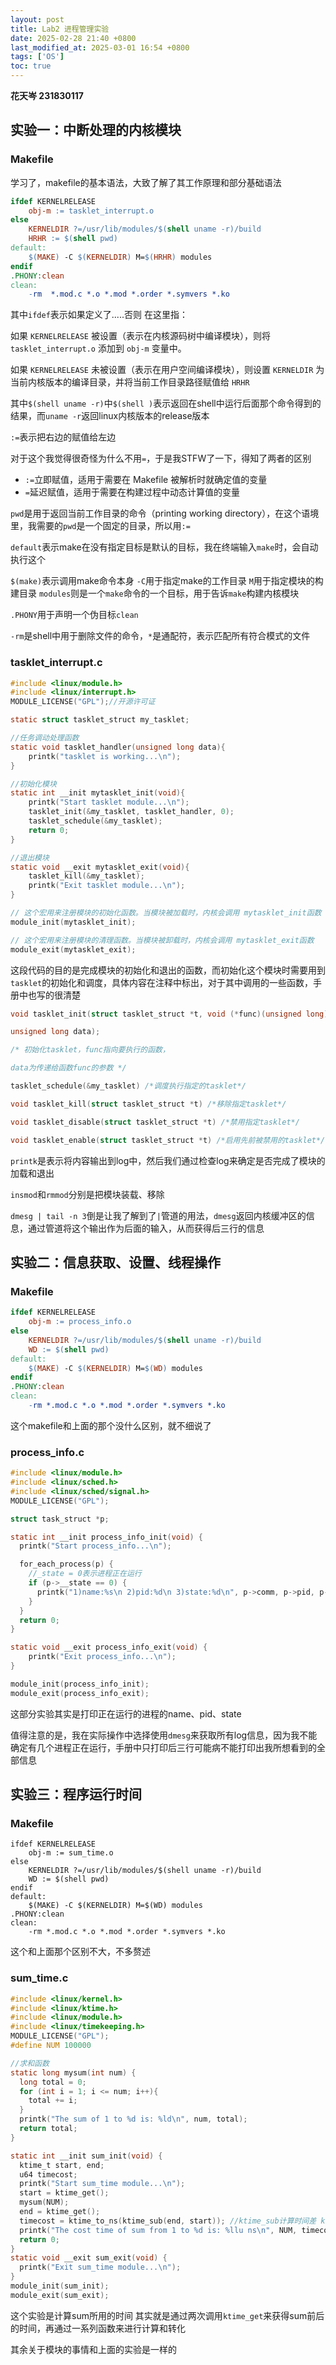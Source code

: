 ```yaml
---
layout: post
title: Lab2 进程管理实验
date: 2025-02-28 21:40 +0800
last_modified_at: 2025-03-01 16:54 +0800
tags: ['OS']
toc: true
---
```


**花天岑 231830117**

## 实验一：中断处理的内核模块

### Makefile

学习了，makefile的基本语法，大致了解了其工作原理和部分基础语法

```makefile
ifdef KERNELRELEASE
	obj-m := tasklet_interrupt.o  
else
	KERNELDIR ?=/usr/lib/modules/$(shell uname -r)/build 
	HRHR := $(shell pwd)
default:
	$(MAKE) -C $(KERNELDIR) M=$(HRHR) modules
endif
.PHONY:clean
clean:
	-rm  *.mod.c *.o *.mod *.order *.symvers *.ko
```

其中`ifdef`表示如果定义了.....否则  在这里指：

如果 `KERNELRELEASE` 被设置（表示在内核源码树中编译模块），则将 `tasklet_interrupt.o` 添加到 `obj-m` 变量中。

如果 `KERNELRELEASE` 未被设置（表示在用户空间编译模块），则设置 `KERNELDIR` 为当前内核版本的编译目录，并将当前工作目录路径赋值给 `HRHR`

其中`$(shell uname -r)`中`$(shell )`表示返回在shell中运行后面那个命令得到的结果，而`uname -r`返回linux内核版本的release版本 

`:=`表示把右边的赋值给左边

对于这个我觉得很奇怪为什么不用`=`，于是我STFW了一下，得知了两者的区别

- `:=`立即赋值，适用于需要在 Makefile 被解析时就确定值的变量
- `=`延迟赋值，适用于需要在构建过程中动态计算值的变量

`pwd`是用于返回当前工作目录的命令（printing working directory），在这个语境里，我需要的`pwd`是一个固定的目录，所以用`:=`

`default`表示make在没有指定目标是默认的目标，我在终端输入`make`时，会自动执行这个

`$(make)`表示调用make命令本身  `-C`用于指定make的工作目录  `M`用于指定模块的构建目录 `modules`则是一个`make`命令的一个目标，用于告诉`make`构建内核模块

`.PHONY`用于声明一个伪目标`clean`

`-rm`是shell中用于删除文件的命令，`*`是通配符，表示匹配所有符合模式的文件

### tasklet_interrupt.c

```C
#include <linux/module.h>
#include <linux/interrupt.h>
MODULE_LICENSE("GPL");//开源许可证

static struct tasklet_struct my_tasklet;

//任务调动处理函数
static void tasklet_handler(unsigned long data){
    printk("tasklet is working...\n");
}

//初始化模块
static int __init mytasklet_init(void){
    printk("Start tasklet module...\n");
    tasklet_init(&my_tasklet, tasklet_handler, 0);
    tasklet_schedule(&my_tasklet);
    return 0;
}

//退出模块
static void __exit mytasklet_exit(void){
    tasklet_kill(&my_tasklet);
    printk("Exit tasklet module...\n");
}

// 这个宏用来注册模块的初始化函数。当模块被加载时，内核会调用 mytasklet_init函数
module_init(mytasklet_init);

// 这个宏用来注册模块的清理函数。当模块被卸载时，内核会调用 mytasklet_exit函数
module_exit(mytasklet_exit);
```

这段代码的目的是完成模块的初始化和退出的函数，而初始化这个模块时需要用到`tasklet`的初始化和调度，具体内容在注释中标出，对于其中调用的一些函数，手册中也写的很清楚

```C
void tasklet_init(struct tasklet_struct *t, void (*func)(unsigned long),

unsigned long data);

/* 初始化tasklet，func指向要执行的函数，

data为传递给函数func的参数 */

tasklet_schedule(&my_tasklet) /*调度执行指定的tasklet*/

void tasklet_kill(struct tasklet_struct *t) /*移除指定tasklet*/

void tasklet_disable(struct tasklet_struct *t) /*禁用指定tasklet*/

void tasklet_enable(struct tasklet_struct *t) /*启用先前被禁用的tasklet*/
```

`printk`是表示将内容输出到log中，然后我们通过检查log来确定是否完成了模块的加载和退出

`insmod`和`rmmod`分别是把模块装载、移除

`dmesg | tail -n 3`倒是让我了解到了`|`管道的用法，`dmesg`返回内核缓冲区的信息，通过管道将这个输出作为后面的输入，从而获得后三行的信息

## 实验二：信息获取、设置、线程操作

### Makefile

```makefile
ifdef KERNELRELEASE
	obj-m := process_info.o
else
	KERNELDIR ?=/usr/lib/modules/$(shell uname -r)/build
	WD := $(shell pwd)
default:
	$(MAKE) -C $(KERNELDIR) M=$(WD) modules
endif
.PHONY:clean
clean:
	-rm *.mod.c *.o *.mod *.order *.symvers *.ko
```

这个makefile和上面的那个没什么区别，就不细说了

### process_info.c

```C
#include <linux/module.h>
#include <linux/sched.h>
#include <linux/sched/signal.h>
MODULE_LICENSE("GPL");

struct task_struct *p;

static int __init process_info_init(void) {
  printk("Start process_info...\n");

  for_each_process(p) {
    //_state = 0表示进程正在运行
    if (p->__state == 0) {
      printk("1)name:%s\n 2)pid:%d\n 3)state:%d\n", p->comm, p->pid, p->__state);
    }
  }
  return 0;
}

static void __exit process_info_exit(void) { 
    printk("Exit process_info...\n"); 
}

module_init(process_info_init);
module_exit(process_info_exit);
```

这部分实验其实是打印正在运行的进程的name、pid、state

值得注意的是，我在实际操作中选择使用`dmesg`来获取所有log信息，因为我不能确定有几个进程正在运行，手册中只打印后三行可能病不能打印出我所想看到的全部信息

## 实验三：程序运行时间

### Makefile

```
ifdef KERNELRELEASE
	obj-m := sum_time.o
else
	KERNELDIR ?=/usr/lib/modules/$(shell uname -r)/build
	WD := $(shell pwd)
endif
default:
	$(MAKE) -C $(KERNELDIR) M=$(WD) modules
.PHONY:clean
clean:
	-rm *.mod.c *.o *.mod *.order *.symvers *.ko
```

这个和上面那个区别不大，不多赘述

### sum_time.c

```C
#include <linux/kernel.h>
#include <linux/ktime.h>
#include <linux/module.h>
#include <linux/timekeeping.h>
MODULE_LICENSE("GPL");
#define NUM 100000

//求和函数
static long mysum(int num) {
  long total = 0;
  for (int i = 1; i <= num; i++){
    total += i;
  }
  printk("The sum of 1 to %d is: %ld\n", num, total);
  return total;
}

static int __init sum_init(void) {
  ktime_t start, end;
  u64 timecost;
  printk("Start sum_time module...\n");
  start = ktime_get();                            
  mysum(NUM);                                       
  end = ktime_get();                              
  timecost = ktime_to_ns(ktime_sub(end, start)); //ktime_sub计算时间差 ktime_to_ns将时间转换为纳秒
  printk("The cost time of sum from 1 to %d is: %llu ns\n", NUM, timecost);
  return 0;
}
static void __exit sum_exit(void) {
  printk("Exit sum_time module...\n");
}
module_init(sum_init);
module_exit(sum_exit);
```

这个实验是计算sum所用的时间 其实就是通过两次调用`ktime_get`来获得sum前后的时间，再通过一系列函数来进行计算和转化

其余关于模块的事情和上面的实验是一样的

